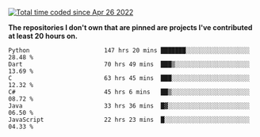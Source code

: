 <a href="https://wakatime.com/@9797ee4f-4108-45bb-8fc2-b36b9c1a1c89"><img src="https://wakatime.com/badge/user/9797ee4f-4108-45bb-8fc2-b36b9c1a1c89.svg?style=for-the-badge" alt="Total time coded since Apr 26 2022" /></a>

**The repositories I don't own that are pinned are projects I've contributed at least 20 hours on.**

<!--START_SECTION:waka-->

```text
Python                     147 hrs 20 mins ███████░░░░░░░░░░░░░░░░░░   28.48 %
Dart                       70 hrs 49 mins  ███▒░░░░░░░░░░░░░░░░░░░░░   13.69 %
C                          63 hrs 45 mins  ███░░░░░░░░░░░░░░░░░░░░░░   12.32 %
C#                         45 hrs 6 mins   ██▒░░░░░░░░░░░░░░░░░░░░░░   08.72 %
Java                       33 hrs 36 mins  █▓░░░░░░░░░░░░░░░░░░░░░░░   06.50 %
JavaScript                 22 hrs 23 mins  █░░░░░░░░░░░░░░░░░░░░░░░░   04.33 %
```

<!--END_SECTION:waka-->
